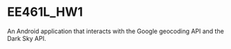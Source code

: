 # EE461L_HW1
An Android application that interacts with the Google geocoding API and the Dark Sky API.
